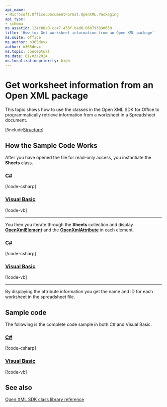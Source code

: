 ```yaml
---
api_name:
- Microsoft.Office.DocumentFormat.OpenXML.Packaging
api_type:
- schema
ms.assetid: 124cb0a0-cc47-433f-bad0-06b793890650
title: 'How to: Get worksheet information from an Open XML package'
ms.suite: office
ms.author: o365devx
author: o365devx
ms.topic: conceptual
ms.date: 01/03/2024
ms.localizationpriority: high
---
```


# Get worksheet information from an Open XML package

This topic shows how to use the classes in the Open XML SDK for Office to programmatically retrieve information from a worksheet in a Spreadsheet document.

[!include[Structure](../includes/spreadsheet/structure.md)]

## How the Sample Code Works

After you have opened the file for read-only access, you instantiate the **Sheets** class.

### [C#](#tab/cs-1)
[!code-csharp[](../../samples/spreadsheet/get_worksheetformation_from_a_package/cs/Program.cs#snippet1)]
### [Visual Basic](#tab/vb-1)
[!code-vb[](../../samples/spreadsheet/get_worksheetformation_from_a_package/vb/Program.vb#snippet1)]
***


You then you iterate through the **Sheets** collection and display **[OpenXmlElement](/dotnet/api/documentformat.openxml.openxmlelement)** and the **[OpenXmlAttribute](/dotnet/api/documentformat.openxml.openxmlattribute)** in each element.

### [C#](#tab/cs-2)
[!code-csharp[](../../samples/spreadsheet/get_worksheetformation_from_a_package/cs/Program.cs#snippet2)]
### [Visual Basic](#tab/vb-2)
[!code-vb[](../../samples/spreadsheet/get_worksheetformation_from_a_package/vb/Program.vb#snippet2)]
***


By displaying the attribute information you get the name and ID for each worksheet in the spreadsheet file.

## Sample code

The following is the complete code sample in both C\# and Visual Basic.

### [C#](#tab/cs)
[!code-csharp[](../../samples/spreadsheet/get_worksheetformation_from_a_package/cs/Program.cs#snippet0)]

### [Visual Basic](#tab/vb)
[!code-vb[](../../samples/spreadsheet/get_worksheetformation_from_a_package/vb/Program.vb#snippet0)]

## See also

[Open XML SDK class library reference](/office/open-xml/open-xml-sdk)
